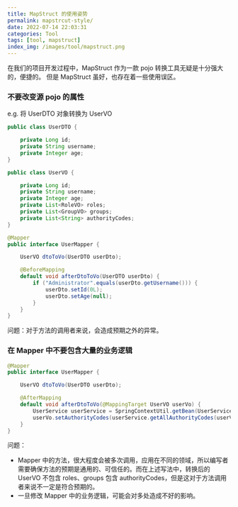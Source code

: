 ```yaml
---
title: MapStruct 的使用姿势
permalink: mapstrcut-style/
date: 2022-07-14 22:03:31
categories: Tool
tags: [tool, mapstruct]
index_img: /images/tool/mapstruct.png
---
```


在我们的项目开发过程中，MapStruct 作为一款 pojo 转换工具无疑是十分强大的，便捷的。
但是 MapStruct 虽好，也存在着一些使用误区。

### 不要改变源 pojo 的属性

e.g. 将 UserDTO 对象转换为 UserVO

```java
public class UserDTO {

    private Long id;
    private String username;
    private Integer age;
}

public class UserVO {

    private Long id;
    private String username;
    private Integer age;
    private List<RoleVO> roles;
    private List<GroupVO> groups;
    private List<String> authorityCodes;
}

@Mapper
public interface UserMapper {

    UserVO dtoToVo(UserDTO userDto);

    @BeforeMapping
    default void afterDtoToVo(UserDTO userDto) {
        if ("Administrator".equals(userDto.getUsername())) {
            userDto.setId(0L);
            userDto.setAge(null);
        }
    }
}
```

问题：对于方法的调用者来说，会造成预期之外的异常。

### 在 Mapper 中不要包含大量的业务逻辑

```java
@Mapper
public interface UserMapper {

    UserVO dtoToVo(UserDTO userDto);

    @AfterMapping
    default void afterDtoToVo(@MappingTarget UserVO userVo) {
        UserService userService = SpringContextUtil.getBean(UserService.class);
        userVo.setAuthorityCodes(userService.getAllAuthorityCodes(userVo.getId()));
    }
}
```

问题：

- Mapper 中的方法，很大程度会被多次调用，应用在不同的领域，所以编写者需要确保方法的预期是通用的、可信任的。而在上述写法中，转换后的 UserVO 不包含 roles、groups 包含 authorityCodes，但是这对于方法调用者来说不一定是符合预期的。
- 一旦修改 Mapper 中的业务逻辑，可能会对多处造成不好的影响。
